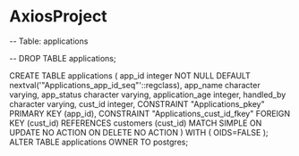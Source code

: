 # AxiosProject

-- Table: applications

-- DROP TABLE applications;

CREATE TABLE applications
(
  app_id integer NOT NULL DEFAULT nextval('"Applications_app_id_seq"'::regclass),
  app_name character varying,
  app_status character varying,
  application_age integer,
  handled_by character varying,
  cust_id integer,
  CONSTRAINT "Applications_pkey" PRIMARY KEY (app_id),
  CONSTRAINT "Applications_cust_id_fkey" FOREIGN KEY (cust_id)
      REFERENCES customers (cust_id) MATCH SIMPLE
      ON UPDATE NO ACTION ON DELETE NO ACTION
)
WITH (
  OIDS=FALSE
);
ALTER TABLE applications
  OWNER TO postgres;
